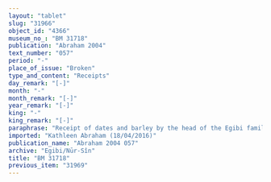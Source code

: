 ```yaml
---
layout: "tablet"
slug: "31966"
object_id: "4366"
museum_no_: "BM 31718"
publication: "Abraham 2004"
text_number: "057"
period: "-"
place_of_issue: "Broken"
type_and_content: "Receipts"
day_remark: "[-]"
month: "-"
month_remark: "[-]"
year_remark: "[-]"
king: "-"
king_remark: "[-]"
paraphrase: "Receipt of dates and barley by the head of the Egibi family. Partial repayment of a debt. Fragmentary.<br /> The beginning of the document is broken. When the text becomes legible we hear about debts that were contracted to the debit of <strong>B</strong> (<em>ina muhhi ~ e&rsquo;elu</em>). He owes 245.3.0 kor of dates and 8.1.2 kor of barley to <strong>A</strong> and 1/3 mina of silver to <strong>C</strong>, <strong>A</strong>&rsquo;s slave. The current document records <strong>A</strong>&rsquo;s receipt (<em>mahāru</em>) of part of this debt (<em>ina libbi</em>)* from <strong>B</strong>. The parties to the contract have taken one copy of the document each. Names of 3 witnesses. The remainder of the list of witnesses and the name of the scribe are broken off.<br /> <br /> *Namely 58 kor<em> </em>of [...], x+1 kor of barley [...], and x x.<br /> <br /> <strong>A</strong>=Marduk-nāṣir-apli/Itti-Marduk-balāṭu//Egibi;&nbsp;<strong>B</strong>=Nab&ucirc;-māku-uṣur/Nab&ucirc;-aplu-<em>iddin.&nbsp;</em><strong>C</strong>=Madān-bēlu-uṣur, slave of <strong>A</strong>"
imported: "Kathleen Abraham (18/04/2016)"
publication_name: "Abraham 2004 057"
archive: "Egibi/Nūr-Sîn"
title: "BM 31718"
previous_item: "31969"
---
```

